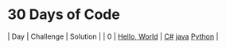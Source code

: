 # 30 Days of Code

| Day |                                                Challenge                                                |                                                                                    Solution                                                                                  |
|  0  | [Hello, World](https://www.hackerrank.com/challenges/30-hello-world)                                    | [C#](https://github.com/gscvirus/hackerRank/blob/Day_0_Hello_World/master/Day%200%20Hello%2C%20World/Solution.cs) [java](https://github.com/gscvirus/hackerRank/blob/Day_0_Hello_World/master/Day%200%20Hello%2C%20World/Solution.java) [Python](https://github.com/gscvirus/hackerRank/blob/Day_0_Hello_World/master/Day%200%20Hello%2C%20World/Solution.py)  |